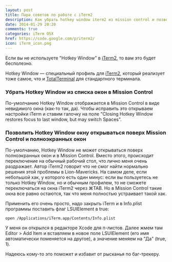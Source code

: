 ```yaml
---
layout: post
title: Пара советов по работе с iTerm2
description: Как убрать hotkey window iterm2 из mission control и позволить ему работать в полноэкранных приложениях
date: 2014-01-29 20:20
comments: true
categories: iTerm OSX 
href: https://code.google.com/p/iterm2/
icon: iTerm_icon.png
---
```


Если вы не используете "Hotkey Window" в [iTerm2](https://code.google.com/p/iterm2/), то вам это будет бесполезно.

Hotkey Window — специальный профиль для [iTerm2](https://code.google.com/p/iterm2/), который реализует тоже самое, что и [TotalTerminal](http://totalterminal.binaryage.com) для стандартного терминала.

### Убрать Hotkey Window из списка окон в Mission Control

По-умолчанию Hotkey Window отображается в Mission Control в виде невидимого окна (как-то так, да). Чтобы исправить это открываем настройки iTerm и ставим галочку на поле "Closing Hotkey Window restores focus to last window, but may switch Spaces".

### Позволить Hotkey Window окну открываться поверх Mission Control и полноэкранных окон

По-умолчанию, Hotkey Window не может открываться поверх полноэкранных окон и в Mission Control. Вместо этого, происходит переключение на обычный рабочий стол, что лично меня очень раздражает. Автор iTerm2 говорит что не смог найти нормально решения этой проблемы в Lion-Mavericks. На самом деле, если небольшой хак, у которого есть один минус: если вы пользуетесь не только Hotkey Window, но и обычным профилем, то не сможете переключаться на окна iTerm2 через ⌘TAB. Но в Mission Control такие окна все равно остаются, так что меня полностью устраивает такой хак.

Применить его очень просто, надо закрыть iTerm и в Info.plist программы поставить флаг LSUIElement в true:

    open /Applications/iTerm.app/Contents/Info.plist

У меня он открылся в редакторе Xcode для п-листов. Далее жмем там Editor > Add Item и вставляем в новое поле LSUIElement (его имя автоматически поменяется на другое), а значение меняем на "Да" (true, 1).

Надеюсь кому-то это поможет и избавит от рысканья по баг-трекеру.
